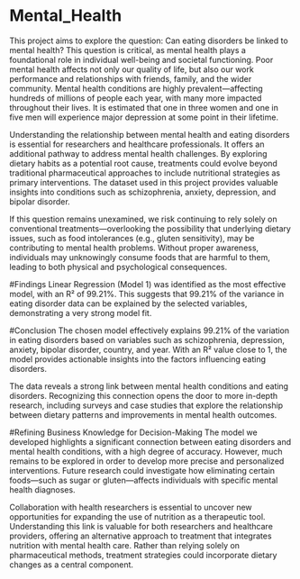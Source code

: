# Mental_Health
This project aims to explore the question: Can eating disorders be linked to mental health?
This question is critical, as mental health plays a foundational role in individual well-being and societal functioning. Poor mental health affects not only our quality of life, but also our work performance and relationships with friends, family, and the wider community. Mental health conditions are highly prevalent—affecting hundreds of millions of people each year, with many more impacted throughout their lives. It is estimated that one in three women and one in five men will experience major depression at some point in their lifetime.

Understanding the relationship between mental health and eating disorders is essential for researchers and healthcare professionals. It offers an additional pathway to address mental health challenges. By exploring dietary habits as a potential root cause, treatments could evolve beyond traditional pharmaceutical approaches to include nutritional strategies as primary interventions. The dataset used in this project provides valuable insights into conditions such as schizophrenia, anxiety, depression, and bipolar disorder.

If this question remains unexamined, we risk continuing to rely solely on conventional treatments—overlooking the possibility that underlying dietary issues, such as food intolerances (e.g., gluten sensitivity), may be contributing to mental health problems. Without proper awareness, individuals may unknowingly consume foods that are harmful to them, leading to both physical and psychological consequences.

#Findings
Linear Regression (Model 1) was identified as the most effective model, with an R² of 99.21%. This suggests that 99.21% of the variance in eating disorder data can be explained by the selected variables, demonstrating a very strong model fit.

#Conclusion
The chosen model effectively explains 99.21% of the variation in eating disorders based on variables such as schizophrenia, depression, anxiety, bipolar disorder, country, and year. With an R² value close to 1, the model provides actionable insights into the factors influencing eating disorders.

The data reveals a strong link between mental health conditions and eating disorders. Recognizing this connection opens the door to more in-depth research, including surveys and case studies that explore the relationship between dietary patterns and improvements in mental health outcomes.

#Refining Business Knowledge for Decision-Making
The model we developed highlights a significant connection between eating disorders and mental health conditions, with a high degree of accuracy. However, much remains to be explored in order to develop more precise and personalized interventions. Future research could investigate how eliminating certain foods—such as sugar or gluten—affects individuals with specific mental health diagnoses.

Collaboration with health researchers is essential to uncover new opportunities for expanding the use of nutrition as a therapeutic tool. Understanding this link is valuable for both researchers and healthcare providers, offering an alternative approach to treatment that integrates nutrition with mental health care. Rather than relying solely on pharmaceutical methods, treatment strategies could incorporate dietary changes as a central component.
